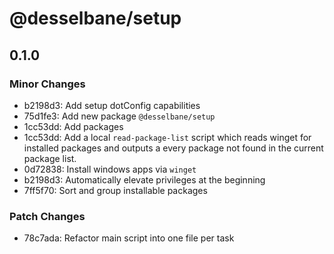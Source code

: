 # @desselbane/setup

## 0.1.0

### Minor Changes

- b2198d3: Add setup dotConfig capabilities
- 75d1fe3: Add new package `@desselbane/setup`
- 1cc53dd: Add packages
- 1cc53dd: Add a local `read-package-list` script which reads winget for installed packages and outputs a every package not found in the current package list.
- 0d72838: Install windows apps via `winget`
- b2198d3: Automatically elevate privileges at the beginning
- 7ff5f70: Sort and group installable packages

### Patch Changes

- 78c7ada: Refactor main script into one file per task